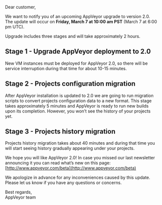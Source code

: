 ﻿Dear customer,

We want to notify you of an upcoming AppVeyor upgrade to version 2.0.
The update will occur on **Friday, March 7 at 10:00 am PST** (March 7 at 6:00 pm UTC).

Upgrade includes three stages and will take approximately 2 hours.


## Stage 1 - Upgrade AppVeyor deployment to 2.0

New VM instances must be deployed for AppVeyor 2.0, so there will be service
interruption during that time for about 10-15 minutes.


## Stage 2 - Projects configuration migration

After AppVeyor installation is updated to 2.0 we are going to run migration scripts
to convert projects configuration data to a new format. This stage takes
approximately 5 minutes and AppVeyor is ready to run new builds upon its completion.
However, you won’t see the history of your projects yet.


## Stage 3 - Projects history migration

Projects history migration takes about 40 minutes and during that time you will start
seeing history gradually appearing under your projects.

We hope you will like AppVeyor 2.0! In case you missed our last newsletter announcing
it you can read what’s new on this page: [http://www.appveyor.com/beta](http://www.appveyor.com/beta)

We apologize in advance for any inconveniences caused by this update.
Please let us know if you have any questions or concerns.

Best regards,<br/>
AppVeyor team
